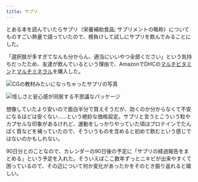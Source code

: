 ```yaml
---
title: サプリ
---
```

とある本を読んでいたらサプリ（栄養補助食品; サプリメントの略称）についてものすごい熱量で語っていたので、根負けして試しにサプリを飲んでみることにした。

「選択肢が多すぎてなんも分からん、適当にいいやつ全部ください」という気持ちだったため、友達が飲んでいるという理由で、AmazonでDHCの[マルチビタミン](https://www.amazon.co.jp/dp/B00GX1E3R6?th=1)と[マルチミネラル](https://www.amazon.co.jp/dp/B01MSSWA5K)を購入した。

![](https://lh3.googleusercontent.com/docs/AG8NV2ZyKrN6_AlCSVosWGxbwQh-20qK66zEI8deH6WXTFVXRH7rE4kNYzmWrJDC6TVSWpDAgA0OgwR5GF4NL_l3pPgWpfuYFgepL_vr37zFksqa7MTSFjQ5ZJLck0HkiSJ9KKZUH588pkbPHgtPzJhkc152zJrku26maNkUga1EZAf2WUNTNdcWNacrNNVRUry6OC2ZshDHwfrSuBxbPH4-cy34PsKXCQBTnLyZGMpgDf8MM_UuL0-TbbfbEeLs0f0ZTOHurjUymb3NhSWMSSVxgk0vNGM3mi67oukSAw3-PgzHVcTgJpLdbeiZjYzswxQO-zQ-W32Hu32x-LUlu5Xg7U2dxtstPXr8BaRhQs63qT4WRyA30KrmRECgMPWwhOGGOKKDhRs7fS1B_KNR4O1_0YGEhIjqeF1uH7K0tFOB_W2ywlgeWgIY_1vKZRBhxYRhePWOHlPcK0AseyOhduvR-xyIEjvYUD0YYHJ9wWZ7wOD-ao1cClEZlaJSPvXykjujoit1o_ZHCIQpClNIszQ8DY8a86CInFVOSRPmOKFleguBKeiLJaX4DL5ahxDuJblsJpC0JZEx8kfVCJKUUMeCCv6OAvHiSBbXXgnhxm7ahWf0LQjKR6kAwRKHlPeL0tuICCkeUdNn74FvarKR1aDpxZKKR2BlvO4i5AznLVeaacb7MNoYzv9e8rz_wNP5KNIkbN2OBExQ-Uat3L5M3FBYeXuUO1BuzdgpqgNs1pAe8MvjhwAhZCkiTJhBkijt_MKRFzOFBLebCm2b4-LHbBveTVPeYBvZZmEN99oqxuQ4Yt2AvlfJ-WIt1LSXa21pOp6SLJpN-3yPwiu2OkRcFHgfVlnHJO8Ivg7-UH5fxK_wIhJ_9EEeNwr5QrTU-zJ8SAguKSzeYSeW_-kW8TpOohf61ss9w2i9Bgitov8xR0RU8bKrW6pSCjKYtzG2z3pykhUisQPUWN1yR7amhH7MNMJIXjOdYoV0Q72bTtnhazeF3o7C7f6gsThTs8PIM_xp8Jv6KsZdK6NhsQF8FiqHwgDSTvDm9nTu4e-rvOH4jqJp5h_FNzHRs93UhCsk3utQoGTTO9gH4je7FQqsyANNpzoWBgkbPdoT1ahWfe3JMtYm8cz_fVCi35M_Pvq6LXzYHp8bIeOwHBEtT7TN1uveJY_7DXi7m3NsI6uOSOrajtGgeWrHjCDBIjseMbNHbkF2987JiSIireq9v55QEe-9NsBFSoU-jYt99h2TlRmtiYrB-50L1V94 "CGの教材みたいになっちゃったサプリの写真")

![](https://lh3.googleusercontent.com/docs/AG8NV2aO5g2XqXYHvMgLkyPxbCx8ybe-OT8jLs29bEM51u_dLkcnvzTvrMnqJGLrCzolxGaXEMLPZzy_6yRe0tMHxTyvhnB5HnIXpxz7vrOw_v9nPa83ChQ1Mk9D8xrig5d6oFU7x8jae58kEQKHkuASYiaK2wLa2GQzDiLW2gsgJgYnCPqZ0IbpDsR6hlGaGc0BLPic2Z8EC8FmQJVPUzqwSmG9Qzi53pT1DvJhsdzK0E3g24GiKz4m8wnN2XjbF5KhwO1fGC4TlWw7BDLCa7N_mdvKWQENHRmzJxbpmQcOhJSUrv6IJKL1ave57CQwckB7hz5dm6EUi-Ar0BWRk5c6it4Fr1-PB4IolaVDU5gP9DQUX-dhdFjcJ5AbwM25yhMMcMT5Tt3DoeIdwd9tis2F62blJvXGogviGCctZ-zewsfqnhBsXioAqc8FtDfSVQM7N0cx6oo7ciny2I_hjrRUkOPSDipgzh33Xl694wUbziWVrv6UFpJMw87RTLLSr_a2_0KsqkUFyhtUmk5Q5LvUDh3wNm8tJb70WEUcGKjwAPBcZL4oFS7qZjbaixQdxIuesuplMgthjUlZ77qN_i_KIqQLn0czqmOL44X1aJAF0UYLasffwIhR--iDFTcc2TzG8JSwOmdvxZmkWRatrwDJeqqcNhdGofytFjW4U8sOz-VhF3Z5t8jIlNjLZQsRgbIjyRYpvi7Loz36i90JkXWQTwrvN7Z7CVewjEUGEB85FGxsuoJHdFSu9Qsw3DsaNyX8wQsEXKGZDwglyNIILTiwU2--oQckb8sh3ZsWjWKd-aPydpH2_3C65MUNe8NV0urrjYB8SzIgU8I2Ye-3tFuH18-rXP8y7YwKnUNZKZM6VXQa3GbU-vI1o6oRsurBQuQohqypJy6NyF8gZybMUPIeHp-e1_vM9Atsan0JyGhEXReDpSaC_FPYRLACLqmTnBctghhhwQNfNUW5pfysN6_0k1tKgE8CHpaSlx1bSi3yx4NQx9A6wKFn69_6qNGWadBcA_xXy3skPXs8vNaOp1MoRj5n6Hr_ahRi2FdIAsPXs5fruI6jKz7jLu48cvYzY49L11gwRWxsPDefV6yCXNF2SIDoCOc35goWgwV7iPysvipFAuchYJvEzGIEE7FHwoMt2J0sgBlbl0fN_PtluUvFN_eTqZl3GPw5YePEOQrsyIh8pKUzhn8vCIlaVVkXbfcFhebADY8SLhUmcn_sAYxLAwzvst0ifw0-HjZuDEUJHwHV8xD- "怪しさと安心感が同居する不思議なパッケージ")

想像していたより安いので面白半分で買えそうだが、効くのか分からなくて不安になるほどは安くない……という絶妙な価格設定。サプリと言うとこういう粒やカプセルな印象があるけれど、運動をしっかりやっていた頃はプロテインでたんぱく質などを補っていたので、そういうものを含めると初めて飲むという感じではないのかもしれない。

90日分とのことなので、カレンダーの90日後の予定に「サプリの経過報告をまとめる」という予定を入れた。そういえばここ数年ずっとニキビが出来やすくて困っているので、その辺について何か変化があったかをそのとき振り返れると嬉しい。
